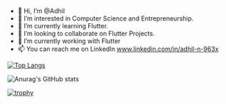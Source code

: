 - 👋 Hi, I’m @Adhil 
- 👀 I’m interested in Computer Science and Entrepreneurship.
- 🌱 I’m currently learning Flutter.
- 💞️ I’m looking to collaborate on Flutter Projects.
- 🔭 I’m currently working with Flutter
- 📫 You can reach me on LinkedIn www.linkedin.com/in/adhil-n-963x

[![Top Langs](https://github-readme-stats.vercel.app/api/top-langs/?username=anuraghazra&layout=compact)](https://github.com/anuraghazra/github-readme-stats)

![Anurag's GitHub stats](https://github-readme-stats.vercel.app/api?username=Adhil-4dh11&count_private=true&show_icons=true&theme=radical)

[![trophy](https://github-profile-trophy.vercel.app/?username=Adhil-4dh11&theme=onedark)](https://github.com/ryo-ma/github-profile-trophy)

<!---
Adhil-4dh11/Adhil-4dh11 is a ✨ special ✨ repository because its `README.md` (this file) appears on your GitHub profile.
You can click the Preview link to take a look at your changes.
--->
